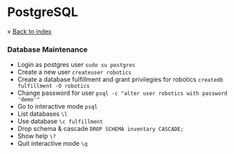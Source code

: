 # PostgreSQL


&laquo; [Back to index](https://github.com/janelznic/cheatsheets)

### Database Maintenance
* Login as postgres user ```sudo su postgres```
* Create a new user ```createuser robotics```
* Create a database fulfillment and grant privilegies for robotics ```createdb fulfillment -O robotics```
* Change password for user ```psql -c "alter user robotics with password 'demo'"```
* Go to interactive mode ```psql```
* List databases ```\l```
* Use database ```\c fulfillment```
* Drop schema & cascade ```DROP SCHEMA inventary CASCADE;```
* Show help ```\?```
* Quit interactive mode ```\q```
